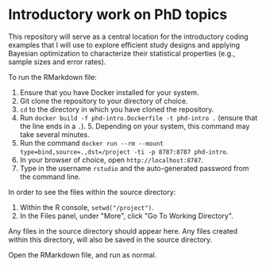 # Introductory work on PhD topics

This repository will serve as a central location for the introductory coding examples that I will use to explore efficient study designs and applying Bayesian optimization to characterize their statistical properties (e.g., sample sizes and error rates).

To run the RMarkdown file:
1. Ensure that you have Docker installed for your system.
2. Git clone the repository to your directory of choice.
3. `cd` to the directory in which you have cloned the repository.
4. Run `docker build -f phd-intro.Dockerfile -t phd-intro .` (ensure that the line ends in a `.`).
     5. Depending on your system, this command may take several minutes.
6. Run the command `docker run --rm --mount type=bind,source=.,dst=/project -ti -p 8787:8787 phd-intro`.
7. In your browser of choice, open `http://localhost:8787`.
8. Type in the username `rstudio` and the auto-generated password from the command line.

In order to see the files within the source directory:
1. Within the R console, `setwd("/project")`.
2. In the Files panel, under "More", click "Go To Working Directory".

Any files in the source directory should appear here. Any files created within this directory, will also be saved in the source directory.

Open the RMarkdown file, and run as normal.
